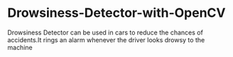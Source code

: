 # Drowsiness-Detector-with-OpenCV
Drowsiness Detector can be used in cars to reduce the chances of accidents.It rings an alarm whenever the driver looks drowsy to the machine

